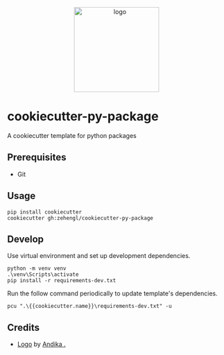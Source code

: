 <div align="center">
    <img src="https://cdn4.iconfinder.com/data/icons/cookie-flat-color-2/512/1-512.png" alt="logo" height="196">
</div>

# cookiecutter-py-package

A cookiecutter template for python packages

## Prerequisites

- Git

## Usage

    pip install cookiecutter
    cookiecutter gh:zehengl/cookiecutter-py-package

## Develop

Use virtual environment and set up development dependencies.

    python -m venv venv
    .\venv\Scripts\activate
    pip install -r requirements-dev.txt

Run the follow command periodically to update template's dependencies.

    pcu ".\{{cookiecutter.name}}\requirements-dev.txt" -u

## Credits

- [Logo][1] by [Andika .][2]

[1]: https://www.iconfinder.com/icons/5241573/bakery_christmas_cookie_cupcake_pastry_winter_icon
[2]: https://www.iconfinder.com/Sinkandika

